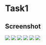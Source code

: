 # Task1
## Screenshot
![](Task1_1.jpg)
![](Task1_2.jpg)
![](Task1_3.jpg)
![](Task1_4.jpg)
![](Task1_5.jpg)
![](Task1_6.jpg)
